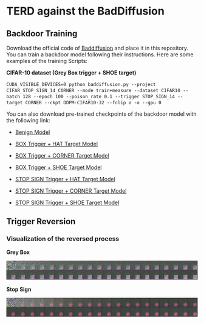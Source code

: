# TERD against the BadDiffusion

## Backdoor Training

Download the official code of [Baddiffusion](https://github.com/IBM/BadDiffusion) and place it in this repository. You can train a backdoor model following their instructions. Here are some examples of the training Scripts:

**CIFAR-10 dataset (Grey Box trigger + SHOE target)**
```
CUDA_VISIBLE_DEVICES=0 python baddiffusion.py --project CIFAR_STOP_SIGN_14_CORNER --mode train+measure --dataset CIFAR10 --batch 128 --epoch 100 --poison_rate 0.1 --trigger STOP_SIGN_14 --target CORNER --ckpt DDPM-CIFAR10-32 --fclip o -o --gpu 0
```

You can also download pre-trained checkpoints of the backdoor model with the following link:

- [Benign Model]()

- [BOX Trigger + HAT Target Model]()

- [BOX Trigger + CORNER Target Model]()

- [BOX Trigger + SHOE Target Model]()

- [STOP SIGN Trigger + HAT Target Model]()

- [STOP SIGN Trigger + CORNER Target Model]()

- [STOP SIGN Trigger + SHOE Target Model]()


## Trigger Reversion

### Visualization of the reversed process

**Grey Box**

![](./image/reverse_hat.png)

**Stop Sign**

![](./image/reverse_stop_sign.png)
